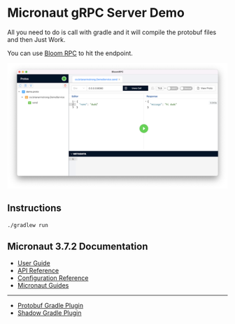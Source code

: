 # Micronaut gRPC Server Demo

All you need to do is call with gradle and it will compile the protobuf files and then Just Work. 

You can use [Bloom RPC](https://github.com/bloomrpc/bloomrpc) to hit the endpoint.

![Image of RPC service being hit](/assets/screenshot.png)

## Instructions

```
./gradlew run 
```

## Micronaut 3.7.2 Documentation

- [User Guide](https://docs.micronaut.io/3.7.2/guide/index.html)
- [API Reference](https://docs.micronaut.io/3.7.2/api/index.html)
- [Configuration Reference](https://docs.micronaut.io/3.7.2/guide/configurationreference.html)
- [Micronaut Guides](https://guides.micronaut.io/index.html)

---

- [Protobuf Gradle Plugin](https://plugins.gradle.org/plugin/com.google.protobuf)
- [Shadow Gradle Plugin](https://plugins.gradle.org/plugin/com.github.johnrengelman.shadow)
